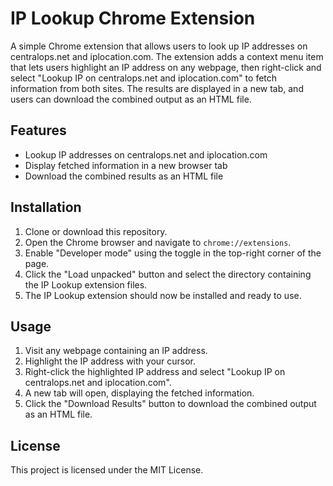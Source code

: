 # IP Lookup Chrome Extension

A simple Chrome extension that allows users to look up IP addresses on centralops.net and iplocation.com. The extension adds a context menu item that lets users highlight an IP address on any webpage, then right-click and select "Lookup IP on centralops.net and iplocation.com" to fetch information from both sites. The results are displayed in a new tab, and users can download the combined output as an HTML file.

## Features

- Lookup IP addresses on centralops.net and iplocation.com
- Display fetched information in a new browser tab
- Download the combined results as an HTML file

## Installation

1. Clone or download this repository.
2. Open the Chrome browser and navigate to `chrome://extensions`.
3. Enable "Developer mode" using the toggle in the top-right corner of the page.
4. Click the "Load unpacked" button and select the directory containing the IP Lookup extension files.
5. The IP Lookup extension should now be installed and ready to use.

## Usage

1. Visit any webpage containing an IP address.
2. Highlight the IP address with your cursor.
3. Right-click the highlighted IP address and select "Lookup IP on centralops.net and iplocation.com".
4. A new tab will open, displaying the fetched information.
5. Click the "Download Results" button to download the combined output as an HTML file.

## License

This project is licensed under the MIT License.
